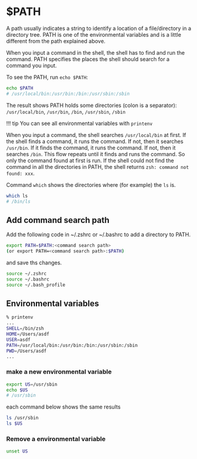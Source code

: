 # $PATH


A path usually indicates a string to identify a location of a file/directory in a directory tree.
PATH is one of the environmental variables and is a little different from the path explained above.

When you input a command in the shell, the shell has to find and run the command. PATH specifies the places the shell should search for a command you input.

To see the PATH, run `echo $PATH`:
```bash
echo $PATH
# /usr/local/bin:/usr/bin:/bin:/usr/sbin:/sbin
```
The result shows PATH holds some directories (colon is a separator): `/usr/local/bin`, `/usr/bin`, `/bin`, `/usr/sbin`, `/sbin`

!!! tip
    You can see all environmental variables with `printenv`


When you input a command, the shell searches `/usr/local/bin` at first. If the shell finds a command, it runs the command. If not, then it searches `/usr/bin`. If it finds the command, it runs the command. If not, then it searches `/bin`. This flow repeats until it finds and runs the command. So only the command found at first is run. If the shell could not find the command in all the directories in PATH, the shell returns `zsh: command not found: xxx`.


Command `which` shows the directories where (for example) the `ls` is.
```bash
which ls
# /bin/ls
```

## Add command search path

Add the following code in ~/.zshrc or ~/.bashrc to add a directory to PATH.
```bash
export PATH=$PATH:<command search path>
(or export PATH=<command search path>:$PATH)
```

and save ths changes.
```bash
source ~/.zshrc
source ~/.bashrc
source ~/.bash_profile
```

## Environmental variables

```bash
% printenv
...
SHELL=/bin/zsh
HOME=/Users/asdf
USER=asdf
PATH=/usr/local/bin:/usr/bin:/bin:/usr/sbin:/sbin
PWD=/Users/asdf
...
```

### make a new environmental variable
```bash
export US=/usr/sbin
echo $US
# /usr/sbin
```

each command below shows the same results
```bash
ls /usr/sbin
ls $US
```

### Remove a environmental variable
```bash
unset US
```








